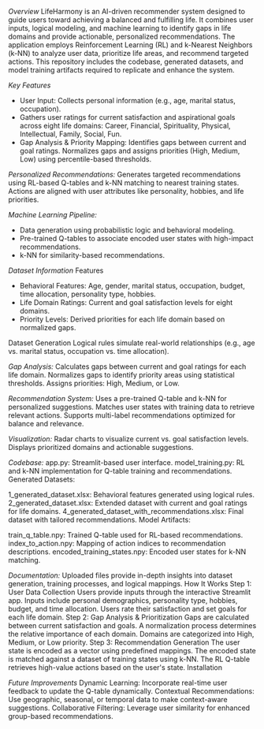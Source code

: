 *Overview*
LifeHarmony is an AI-driven recommender system designed to guide users toward achieving a balanced and fulfilling life. It combines user inputs, logical modeling, and machine learning to identify gaps in life domains and provide actionable, personalized recommendations.
The application employs Reinforcement Learning (RL) and k-Nearest Neighbors (k-NN) to analyze user data, prioritize life areas, and recommend targeted actions. This repository includes the codebase, generated datasets, and model training artifacts required to replicate and enhance the system.

*Key Features*
- User Input:
Collects personal information (e.g., age, marital status, occupation).
- Gathers user ratings for current satisfaction and aspirational goals across eight life domains:
Career, Financial, Spirituality, Physical, Intellectual, Family, Social, Fun.
- Gap Analysis & Priority Mapping:
Identifies gaps between current and goal ratings.
Normalizes gaps and assigns priorities (High, Medium, Low) using percentile-based thresholds.

*Personalized Recommendations:*
Generates targeted recommendations using RL-based Q-tables and k-NN matching to nearest training states.
Actions are aligned with user attributes like personality, hobbies, and life priorities.

*Machine Learning Pipeline:*
- Data generation using probabilistic logic and behavioral modeling.
- Pre-trained Q-tables to associate encoded user states with high-impact recommendations.
- k-NN for similarity-based recommendations.

*Dataset Information*
Features
- Behavioral Features:
Age, gender, marital status, occupation, budget, time allocation, personality type, hobbies.
- Life Domain Ratings:
Current and goal satisfaction levels for eight domains.
- Priority Levels:
Derived priorities for each life domain based on normalized gaps.

Dataset Generation
Logical rules simulate real-world relationships (e.g., age vs. marital status, occupation vs. time allocation).

*Gap Analysis:*
Calculates gaps between current and goal ratings for each life domain.
Normalizes gaps to identify priority areas using statistical thresholds.
Assigns priorities: High, Medium, or Low.

*Recommendation System:*
Uses a pre-trained Q-table and k-NN for personalized suggestions.
Matches user states with training data to retrieve relevant actions.
Supports multi-label recommendations optimized for balance and relevance.

*Visualization:*
Radar charts to visualize current vs. goal satisfaction levels.
Displays prioritized domains and actionable suggestions.


*Codebase:*
app.py: Streamlit-based user interface.
model_training.py: RL and k-NN implementation for Q-table training and recommendations.
Generated Datasets:

1_generated_dataset.xlsx: Behavioral features generated using logical rules.
2_generated_dataset.xlsx: Extended dataset with current and goal ratings for life domains.
4_generated_dataset_with_recommendations.xlsx: Final dataset with tailored recommendations.
Model Artifacts:

train_q_table.npy: Trained Q-table used for RL-based recommendations.
index_to_action.npy: Mapping of action indices to recommendation descriptions.
encoded_training_states.npy: Encoded user states for k-NN matching.

*Documentation:*
Uploaded files provide in-depth insights into dataset generation, training processes, and logical mappings.
How It Works
Step 1: User Data Collection
Users provide inputs through the interactive Streamlit app.
Inputs include personal demographics, personality type, hobbies, budget, and time allocation.
Users rate their satisfaction and set goals for each life domain.
Step 2: Gap Analysis & Prioritization
Gaps are calculated between current satisfaction and goals.
A normalization process determines the relative importance of each domain.
Domains are categorized into High, Medium, or Low priority.
Step 3: Recommendation Generation
The user state is encoded as a vector using predefined mappings.
The encoded state is matched against a dataset of training states using k-NN.
The RL Q-table retrieves high-value actions based on the user's state.
Installation

*Future Improvements*
Dynamic Learning:
Incorporate real-time user feedback to update the Q-table dynamically.
Contextual Recommendations:
Use geographic, seasonal, or temporal data to make context-aware suggestions.
Collaborative Filtering:
Leverage user similarity for enhanced group-based recommendations.
